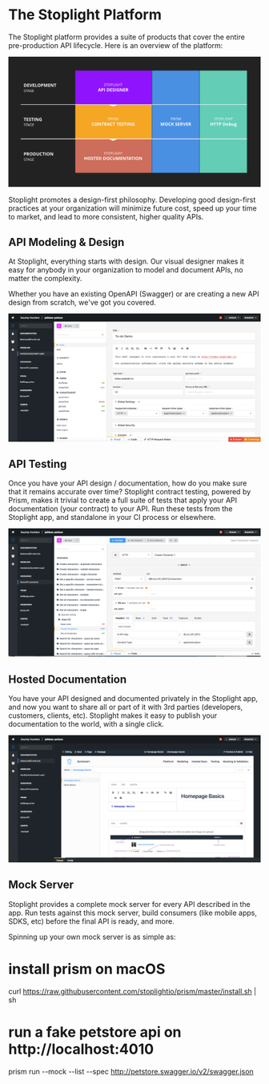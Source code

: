 # The Stoplight Platform 
The Stoplight platform provides a suite of products that cover the entire pre-production API lifecycle. Here is an overview of the platform:

![](../../assets/images/platform-overview.png) 

Stoplight promotes a design-first philosophy. Developing good design-first practices at your organization will minimize future cost, speed up your time to market, and lead to more consistent, higher quality APIs.

## API Modeling & Design
At Stoplight, everything starts with design. Our visual designer makes it easy for anybody in your organization to model and document APIs, no matter the complexity.

Whether you have an existing OpenAPI (Swagger) or are creating a new API design from scratch, we've got you covered.

![](../../assets/images/modeling-editor.png)

## API Testing
Once you have your API design / documentation, how do you make sure that it remains accurate over time? Stoplight contract testing, powered by Prism, makes it trivial to create a full suite of tests that apply your API documentation (your contract) to your API. Run these tests from the Stoplight app, and standalone in your CI process or elsewhere.

![](../../assets/images/scenarios-editor.png)

## Hosted Documentation 

You have your API designed and documented privately in the Stoplight app, and now you want to share all or part of it with 3rd parties (developers, customers, clients, etc). Stoplight makes it easy to publish your documentation to the world, with a single click.


![](../../assets/images/HubsPreview.png)

## Mock Server
Stoplight provides a complete mock server for every API described in the app. Run tests against this mock server, build consumers (like mobile apps, SDKS, etc) before the final API is ready, and more.

Spinning up your own mock server is as simple as:

# install prism on macOS
curl https://raw.githubusercontent.com/stoplightio/prism/master/install.sh | sh

# run a fake petstore api on http://localhost:4010
prism run --mock --list --spec http://petstore.swagger.io/v2/swagger.json
